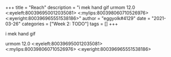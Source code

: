 +++
title = "Reach"
description = "i mek hand gif   urmom 12.0 <:eyeleft:800396950012035081> <:mylips:800398060710526976> <:eyeright:800396965551538186>"
author = "eggyolk#4129"
date = "2021-03-26"
categories = ["Week 2: TODO"]
tags = []
+++

i mek hand gif 

urmom 12.0 <:eyeleft:800396950012035081> <:mylips:800398060710526976> <:eyeright:800396965551538186>
